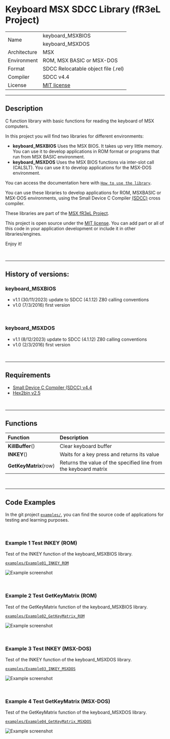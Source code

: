 # Keyboard MSX SDCC Library (fR3eL Project)

<table>
<tr><td rowspan=2>Name</td><td>keyboard_MSXBIOS</td></tr>
<tr><td>keyboard_MSXDOS</td></tr>
<tr><td>Architecture</td><td>MSX</td></tr>
<tr><td>Environment</td><td>ROM, MSX BASIC or MSX-DOS</td></tr>
<tr><td>Format</td><td>SDCC Relocatable object file (.rel)</td></tr>
<tr><td>Compiler</td><td>SDCC v4.4</td></tr>
<tr><td>License</td><td><a href="LICENSE">MIT license</a></td></tr>
</table>

---

## Description

C function library with basic functions for reading the keyboard of MSX computers.

In this project you will find two libraries for different environments:
- **keyboard_MSXBIOS** Uses the MSX BIOS. It takes up very little memory. You can use it to develop applications in ROM format or programs that run from MSX BASIC environment.
- **keyboard_MSXDOS** Uses the MSX BIOS functions via inter-slot call (CALSLT). You can use it to develop applications for the MSX-DOS environment.
  
You can access the documentation here with [`How to use the library`](docs/HOWTO.md).

You can use these libraries to develop applications for ROM, MSXBASIC or MSX-DOS environments, using the Small Device C Compiler [(SDCC)](http://sdcc.sourceforge.net/) cross compiler.

These libraries are part of the [MSX fR3eL Project](https://github.com/mvac7/SDCC_MSX_fR3eL).

This project is open source under the [MIT license](LICENSE).
You can add part or all of this code in your application development or include it in other libraries/engines.

Enjoy it!

<br/>

---

## History of versions:

### keyboard_MSXBIOS
- v1.1 (30/11/2023) update to SDCC (4.1.12) Z80 calling conventions
- v1.0 (7/3/2016) first version

<br/>

### keyboard_MSXDOS
- v1.1 (8/12/2023) update to SDCC (4.1.12) Z80 calling conventions
- v1.0 (2/3/2016) first version

<br/>

---

## Requirements

- [Small Device C Compiler (SDCC) v4.4](http://sdcc.sourceforge.net/)
- [Hex2bin v2.5](http://hex2bin.sourceforge.net/)

<br/>

---

## Functions

| Function | Description |
| :---     | :---        |
| **KillBuffer**() | Clear keyboard buffer |
| **INKEY**() | Waits for a key press and returns its value |
| **GetKeyMatrix**(row) | Returns the value of the specified line from the keyboard matrix |

<br/>

---

## Code Examples

In the git project [`examples/`](../examples/), you can find the source code of applications for testing and learning purposes.

<br/>

### Example 1 Test INKEY (ROM)

Test of the INKEY function of the keyboard_MSXBIOS library.

[`examples/Example01_INKEY_ROM`](examples/Example01_INKEY_ROM)

![Example screenshot](docs/pics/cs_Example01_INKEY_ROM.png) 

<br/>

### Example 2 Test GetKeyMatrix (ROM)

Test of the GetKeyMatrix function of the keyboard_MSXBIOS library.

[`examples/Example02_GetKeyMatrix_ROM`](examples/Example02_GetKeyMatrix_ROM)

![Example screenshot](docs/pics/cs_Example02_GetKeyMatrix_ROM.png) 

<br/>

### Example 3 Test INKEY (MSX-DOS)

Test of the INKEY function of the keyboard_MSXDOS library.

[`examples/Example03_INKEY_MSXDOS`](examples/Example03_INKEY_MSXDOS)

![Example screenshot](docs/pics/cs_Example03_INKEY_MSXDOS.png) 

<br/>

### Example 4 Test GetKeyMatrix (MSX-DOS)

Test of the GetKeyMatrix function of the keyboard_MSXDOS library.

[`examples/Example04_GetKeyMatrix_MSXDOS`](examples/Example04_GetKeyMatrix_MSXDOS)

![Example screenshot](docs/pics/cs_Example04_GetKeyMatrix_MSXDOS.png) 

<br/>
